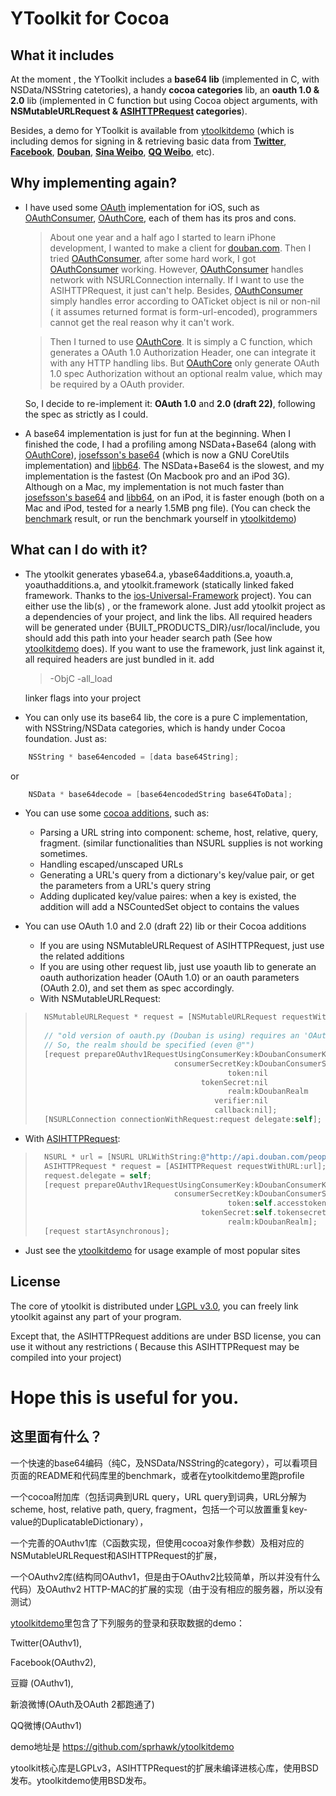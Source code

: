 YToolkit for Cocoa
===========

What it includes
----------------

At the moment , the YToolkit includes a **base64 lib** (implemented in C, with NSData/NSString catetories), a handy **cocoa categories** lib, an  **oauth 1.0 & 2.0** lib (implemented in C function but using Cocoa object arguments, with **NSMutableURLRequest & [ASIHTTPRequest] categories**).

Besides, a demo for YToolkit is available from [ytoolkitdemo][] (which is including demos for signing in & retrieving basic data from **[Twitter]**, **[Facebook]**, **[Douban]**, **[Sina Weibo]**, **[QQ Weibo]**, etc).

[Twitter]: http://www.twitter.com
[Facebook]: http://www.facebook.com
[Douban]: http://www.douban.com
[Sina Weibo]: http://www.weibo.com
[QQ Weibo]: http://t.qq.com/

[ytoolkitdemo]: https://github.com/sprhawk/ytoolkitdemo

[ASIHTTPRequest]: https://github.com/pokeb/asi-http-request/tree


Why implementing again? 
-----------------------

* I have used some [OAuth] implementation for iOS, such as [OAuthConsumer], [OAuthCore], each of them has its pros and cons.

  > About one year and a half ago I started to learn iPhone development, I wanted to make a client for [douban.com][]. Then I tried [OAuthConsumer], after some hard work, I got [OAuthConsumer] working.
However, [OAuthConsumer] handles network with NSURLConnection internally. If I want to use the ASIHTTPRequest, it just can't help. Besides, [OAuthConsumer] simply handles error according to  OATicket object is nil or non-nil ( it assumes returned format is form-url-encoded), programmers cannot get the real reason why it can't work.

  > Then I turned to use [OAuthCore]. It is simply a C function, which generates a OAuth 1.0 Authorization Header, one can integrate it with any HTTP handling libs. But [OAuthCore] only generate OAuth 1.0 spec Authorization without an optional realm value, which may be required by a OAuth provider. 

    So, I decide to re-implement it: **OAuth 1.0** and **2.0 (draft 22)**, following the spec as strictly as I could. 

* A base64 implementation is just for fun at the beginning. When I finished the code, I had a profiling among NSData+Base64 (along with [OAuthCore]),  [josefsson's base64] (which is now a GNU CoreUtils implementation) and [libb64]. The NSData+Base64 is the slowest, and my implementation is the fastest (On Macbook pro and an iPod 3G). Although on a Mac, my implementation is not much faster than  [josefsson's base64] and [libb64], on an iPod, it is faster enough (both on a Mac and iPod, tested for a nearly 1.5MB png file). (You can check the [benchmark] result, or run the benchmark yourself in [ytoolkitdemo])

[OAuth]: http://oauth.net/
[douban.com]: www.douban.com
[OAuthConsumer]: https://github.com/jdg/oauthconsumer
[OAuthCore]: https://github.com/atebits/OAuthCore
[josefsson's base64]: http://josefsson.org/base64/
[libb64]: http://libb64.sourceforge.net/
[benchmark]: https://github.com/sprhawk/ytoolkit/blob/master/BENCHMARK

What can I do with it?
--------------------

* The ytoolkit generates ybase64.a,  ybase64additions.a, yoauth.a, yoauthadditions.a, and ytoolkit.framework (statically linked faked framework.  Thanks to the [ios-Universal-Framework] project).  You can either use the lib(s) , or the framework alone. Just add ytoolkit project as a dependencies of your project, and link the libs. All required headers will be generated under {BUILT_PRODUCTS_DIR}/usr/local/include, you should add this path into your header search path (See how [ytoolkitdemo] does). If you want to use the framework, just link against it, all required headers are just bundled in it.
  add 

  > -ObjC
  > -all_load

    linker flags into your project

[ios-Universal-Framework]: https://github.com/kstenerud/iOS-Universal-Framework

* You can only use its base64 lib, the core is a pure C implementation, with NSString/NSData categories, which is handy under Cocoa foundation.
Just as:

```objective-c
    NSString * base64encoded = [data base64String];
```

or

```objective-c
    NSData * base64decode = [base64encodedString base64ToData];
```

* You can use some [cocoa additions], such as:
    * Parsing a URL string into component: scheme, host, relative, query, fragment. (similar functionalities than NSURL supplies is not working sometimes.
    * Handling escaped/unscaped URLs
    * Generating a URL's query from a dictionary's key/value pair, or get the parameters from a URL's query string
    * Adding duplicated key/value paires: when a key is existed, the addition will add a NSCountedSet object to contains the values

* You can use OAuth 1.0 and 2.0 (draft 22) lib or their Cocoa additions
  * If you are using NSMutableURLRequest of ASIHTTPRequest, just use the related additions
  * If you are using other request lib, just use yoauth lib to generate an oauth authorization header (OAuth 1.0) or an oauth parameters (OAuth 2.0), and set them as spec accordingly.
  * With NSMutableURLRequest:

>  ```Objective-c
>    NSMutableURLRequest * request = [NSMutableURLRequest requestWithURL:[NSURL URLWithString:@"http://www.douban.com/service/auth/request_token"]];
>    
>    // "old version of oauth.py (Douban is using) requires an 'OAuth realm=' format pattern
>    // So, the realm should be specified (even @"")
>    [request prepareOAuthv1RequestUsingConsumerKey:kDoubanConsumerKey
>                                 consumerSecretKey:kDoubanConsumerSecretKey
>                                             token:nil
>                                       tokenSecret:nil
>                                             realm:kDoubanRealm
>                                          verifier:nil
>                                          callback:nil];
>    [NSURLConnection connectionWithRequest:request delegate:self];
>  ``` 

  * With [ASIHTTPRequest]:

>  ```Objective-c
>    NSURL * url = [NSURL URLWithString:@"http://api.douban.com/people/%40me/miniblog?alt=json"];
>    ASIHTTPRequest * request = [ASIHTTPRequest requestWithURL:url];
>    request.delegate = self;
>    [request prepareOAuthv1RequestUsingConsumerKey:kDoubanConsumerKey
>                                 consumerSecretKey:kDoubanConsumerSecretKey
>                                             token:self.accesstoken
>                                       tokenSecret:self.tokensecret
>                                             realm:kDoubanRealm];
>    [request startAsynchronous];
>  ```

  * Just see the [ytoolkitdemo] for usage example of most popular sites

[cocoa additions]: https://github.com/sprhawk/ytoolkit/tree/master/ycocoaadditions/code

License
--------------------

The core of ytoolkit is distributed under [LGPL v3.0], you can freely link ytoolkit against any part of your program.

Except that, the ASIHTTPRequest additions are under BSD license, you can use it without any restrictions ( Because this ASIHTTPRequest may be compiled into your project)

[LGPL v3.0]: http://www.gnu.org/licenses/lgpl.html

Hope this is useful for you.
===============

这里面有什么？
------------

一个快速的base64编码（纯C，及NSData/NSString的category），可以看项目页面的README和代码库里的benchmark，或者在ytoolkitdemo里跑profile

一个cocoa附加库（包括词典到URL query，URL query到词典，URL分解为scheme, host, relative path, query, fragment，包括一个可以放置重复key-value的DuplicatableDictionary），

一个完善的OAuthv1库（C函数实现，但使用cocoa对象作参数）及相对应的NSMutableURLRequest和ASIHTTPRequest的扩展，

一个OAuthv2库(结构同OAuthv1，但是由于OAuthv2比较简单，所以并没有什么代码）及OAuthv2 HTTP-MAC的扩展的实现（由于没有相应的服务器，所以没有测试）

[ytoolkitdemo]里包含了下列服务的登录和获取数据的demo：

Twitter(OAuthv1),

Facebook(OAuthv2),

豆瓣 (OAuthv1),

新浪微博(OAuth及OAuth 2都跑通了)

QQ微博(OAuthv1)

demo地址是
https://github.com/sprhawk/ytoolkitdemo


ytoolkit核心库是LGPLv3，ASIHTTPRequest的扩展未编译进核心库，使用BSD发布。ytoolkitdemo使用BSD发布。

